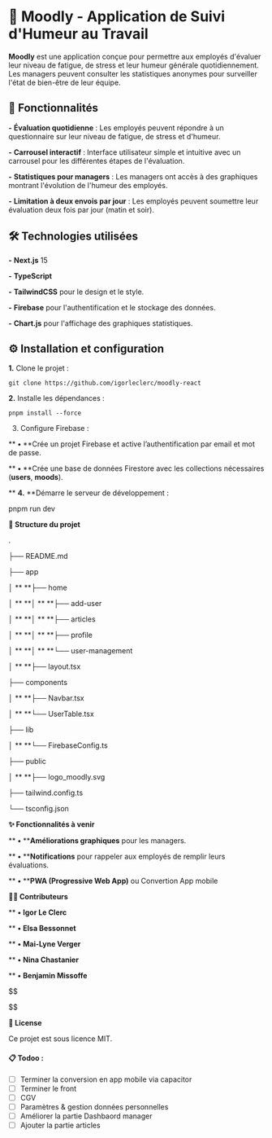 # 🎯 Moodly - Application de Suivi d'Humeur au Travail

****Moodly**** est une application conçue pour permettre aux employés d'évaluer leur niveau de fatigue, de stress et leur humeur générale quotidiennement. Les managers peuvent consulter les statistiques anonymes pour surveiller l'état de bien-être de leur équipe.

## 🚀 Fonctionnalités

**-** ****Évaluation quotidienne**** : Les employés peuvent répondre à un questionnaire sur leur niveau de fatigue, de stress et d'humeur.

**-** ****Carrousel interactif**** : Interface utilisateur simple et intuitive avec un carrousel pour les différentes étapes de l'évaluation.

**-** ****Statistiques pour managers**** : Les managers ont accès à des graphiques montrant l'évolution de l'humeur des employés.

**-** ****Limitation à deux envois par jour**** : Les employés peuvent soumettre leur évaluation deux fois par jour (matin et soir).

## 🛠️ Technologies utilisées

**-** ****Next.js**** 15

**-** ****TypeScript****

**-** ****TailwindCSS**** pour le design et le style.

**-** ****Firebase**** pour l'authentification et le stockage des données.

**-** ****Chart.js**** pour l'affichage des graphiques statistiques.

## ⚙️ Installation et configuration

**1.** Clone le projet :

```
git clone https://github.com/igorleclerc/moodly-react

```

**2.**	Installe les dépendances :

```pnpm
pnpm install --force
```

3. Configure Firebase :

**	**•**	**Crée un projet Firebase et active l’authentification par email et mot de passe.

**	**•**	**Crée une base de données Firestore avec les collections nécessaires (**users**, **moods**).

**	**4.**	**Démarre le serveur de développement :

pnpm run dev

**🚧 Structure du projet**

.

├── README.md

├── app

│ **  **├── home

│ **  **│ **  **├── add-user

│ **  **│ **  **├── articles

│ **  **│ **  **├── profile

│ **  **│ **  **└── user-management

│ **  **├── layout.tsx

├── components

│ **  **├── Navbar.tsx

│ **  **└── UserTable.tsx

├── lib

│ **  **└── FirebaseConfig.ts

├── public

│ **  **├── logo_moodly.svg

├── tailwind.config.ts

└── tsconfig.json

**✨ Fonctionnalités à venir**

**	**•**	****Améliorations graphiques** pour les managers.

**	**•**	****Notifications** pour rappeler aux employés de remplir leurs évaluations.

**	**•**	****PWA (Progressive Web App)** ou Convertion App mobile 

**🧑‍💻 Contributeurs**

**	**•**	**Igor Le Clerc**

**	**•**	**Elsa Bessonnet**

**	**•**	**Mai-Lyne Verger**

**	**•**	**Nina Chastanier**

**	**•**	**Benjamin Missoffe**

$$


$$

**📄 License**

Ce projet est sous licence MIT.


#### 📋 Todoo :

* [ ] Terminer la conversion en app mobile via capacitor
* [ ] Terminer le front
* [ ] CGV
* [ ] Paramètres & gestion données personnelles
* [ ] Améliorer la partie Dashbaord manager
* [ ] Ajouter la partie articles
